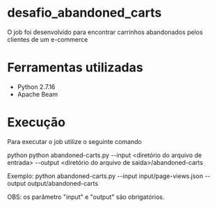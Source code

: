 # desafio_abandoned_carts

O job foi desenvolvido para encontrar carrinhos abandonados pelos clientes de um e-commerce

# Ferramentas utilizadas
* Python 2.7.16
* Apache Beam

# Execução
Para executar o job utilize o seguinte comando 

python python abandoned-carts.py --input <diretório do arquivo de entrada> --output <diretório do arquivo de saida>/abandoned-carts

Exemplo:
	python abandoned-carts.py --input input/page-views.json --output output/abandoned-carts


OBS: os parâmetro "input" e "output" são obrigatórios.

